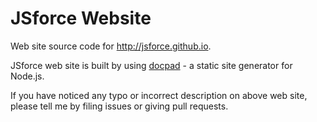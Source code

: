# JSforce Website

Web site source code for http://jsforce.github.io.

JSforce web site is built by using [docpad](https://docpad.bevry.me/) - a static site generator for Node.js.

If you have noticed any typo or incorrect description on above web site, please tell me by filing issues or giving pull requests.




